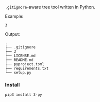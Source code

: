 `.gitignore`-aware tree tool written in Python.

Example:

```
3
```

Output:

```
.
├── .gitignore
├── 3
├── LICENSE.md
├── README.md
├── pyproject.toml
├── requirements.txt
└── setup.py
```

### Install

```
pip3 install 3-py
```
